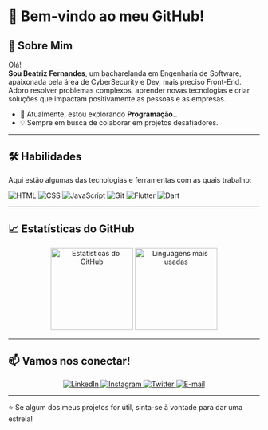 # 👋 Bem-vindo ao meu GitHub!

## 🚀 Sobre Mim  
Olá! <br><b>Sou Beatriz Fernandes</b>, um bacharelanda em Engenharia de Software, apaixonada pela área de CyberSecurity e Dev, mais preciso Front-End.</br>Adoro resolver problemas complexos, aprender novas tecnologias e criar soluções que impactam positivamente as pessoas e as empresas.


- 🌱 Atualmente, estou explorando **Programação.**.    
- 💡 Sempre em busca de colaborar em projetos desafiadores.  

---

## 🛠️ Habilidades  
Aqui estão algumas das tecnologias e ferramentas com as quais trabalho:  

![HTML](https://img.shields.io/badge/-HTML-E34F26?logo=html5&logoColor=white&style=flat)
![CSS](https://img.shields.io/badge/-CSS-1572B6?logo=css3&logoColor=white&style=flat)
![JavaScript](https://img.shields.io/badge/-JavaScript-F7DF1E?logo=javascript&logoColor=black&style=flat)
![Git](https://img.shields.io/badge/-Git-F05032?logo=git&logoColor=white&style=flat)
![Flutter](https://img.shields.io/badge/-Flutter-02569B?logo=flutter&logoColor=white&style=flat)
![Dart](https://img.shields.io/badge/-Dart-0175C2?logo=dart&logoColor=white&style=flat)  

---

## 📈 Estatísticas do GitHub  
<div align="center">
  <img src="https://github-readme-stats.vercel.app/api?username=seu-username&show_icons=true&theme=radical" alt="Estatísticas do GitHub" height="165" />
  <img src="https://github-readme-stats.vercel.app/api/top-langs/?username=seu-username&layout=compact&theme=radical" alt="Linguagens mais usadas" height="165" />
</div>

---

## 📫 Vamos nos conectar!  

<div align="center">
  <a href="https://linkedin.com/in/anabfernandes">
    <img src="https://img.shields.io/badge/-LinkedIn-0A66C2?logo=linkedin&logoColor=white&style=for-the-badge" alt="LinkedIn">
  </a>
  <a href="https://instagram.com/biatpm">
    <img src="https://img.shields.io/badge/-Instagram-E4405F?logo=instagram&logoColor=white&style=for-the-badge" alt="Instagram">
  </a>
  <a href="https://twitter.com/biatpm">
    <img src="https://img.shields.io/badge/-Twitter-1DA1F2?logo=twitter&logoColor=white&style=for-the-badge" alt="Twitter">
  </a>
  <a href="anabfernandes_@hotmail.com">
    <img src="https://img.shields.io/badge/-E--mail-D14836?logo=gmail&logoColor=white&style=for-the-badge" alt="E-mail">
  </a>
</div>

---

⭐ Se algum dos meus projetos for útil, sinta-se à vontade para dar uma estrela!  
